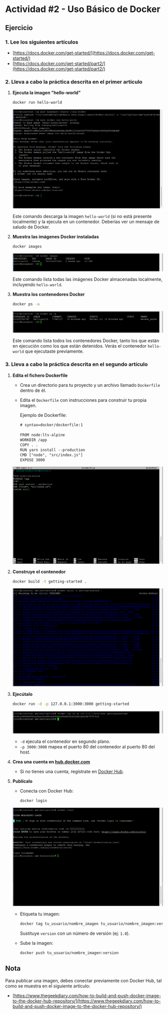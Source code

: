 # Actividad #2 - Uso Básico de Docker

## Ejercicio

### 1. Lee los siguientes artículos

* [https://docs.docker.com/get-started/](https://docs.docker.com/get-started/)
* [https://docs.docker.com/get-started/part2/](https://docs.docker.com/get-started/part2/)

### 2. Lleva a cabo la práctica descrita en el primer artículo

1. **Ejecuta la imagen "hello-world"**

    ```bash
    docker run hello-world
    ```

    ![Running Hello World Image (From Activity 1)](/Docker/.imgs/Act-1/Fig3.png)

    Este comando descarga la imagen `hello-world` (si no está presente localmente) y la ejecuta en un contenedor. Deberías ver un mensaje de saludo de Docker.

2. **Muestra las imágenes Docker instaladas**

    ```bash
    docker images
    ```

    ![Docker Images](/Docker/.imgs/Act-2/Fig1.png)

    Este comando lista todas las imágenes Docker almacenadas localmente, incluyendo `hello-world`.

3. **Muestra los contenedores Docker**

    ```bash
    docker ps -a
    ```

    ![Docker ps -a](/Docker/.imgs/Act-2/Fig2.png)

    Este comando lista todos los contenedores Docker, tanto los que están en ejecución como los que están detenidos. Verás el contenedor `hello-world` que ejecutaste previamente.

### 3. Lleva a cabo la práctica descrita en el segundo artículo

1. **Edita el fichero Dockerfile**

    * Crea un directorio para tu proyecto y un archivo llamado `Dockerfile` dentro de él.
    * Edita el `Dockerfile` con instrucciones para construir tu propia imagen.

        Ejemplo de Dockerfile:

        ```docker
        # syntax=docker/dockerfile:1

        FROM node:lts-alpine
        WORKDIR /app
        COPY . .
        RUN yarn install --production
        CMD ["node", "src/index.js"]
        EXPOSE 3000
        ```

    ![Dockerfile](/Docker/.imgs/Act-2/Fig3.png)

2. **Construye el contenedor**

    ```bash
    docker build -t getting-started .
    ```

    ![Docker build](/Docker/.imgs/Act-2/Fig4.png)

3. **Ejecútalo**

    ```bash
    docker run -d -p 127.0.0.1:3000:3000 getting-started
    ```

    ![Docker run](/Docker/.imgs/Act-2/Fig5.png)

    * `-d` ejecuta el contenedor en segundo plano.
    * `-p 3000:3000` mapea el puerto 80 del contenedor al puerto 80 del host.

4. **Crea una cuenta en [hub.docker.com](http://hub.docker.com/)**

    * Si no tienes una cuenta, regístrate en [Docker Hub](http://hub.docker.com/).

5. **Publícalo**

    * Conecta con Docker Hub:

        ```bash
        docker login
        ```

    ![Docker run](/Docker/.imgs/Act-2/Fig6.png)

    * Etiqueta tu imagen:

        ```bash
        docker tag tu_usuario/nombre_imagen tu_usuario/nombre_imagen:version
        ```

        Sustituye `version` con un número de versión (ej: `1.0`).

    * Sube la imagen:

        ```bash
        docker push tu_usuario/nombre_imagen:version
        ```

## Nota

Para publicar una imagen, debes conectar previamente con Docker Hub, tal como se muestra en el siguiente artículo:

* [https://www.thegeekdiary.com/how-to-build-and-push-docker-image-to-the-docker-hub-repository/](https://www.thegeekdiary.com/how-to-build-and-push-docker-image-to-the-docker-hub-repository/)

